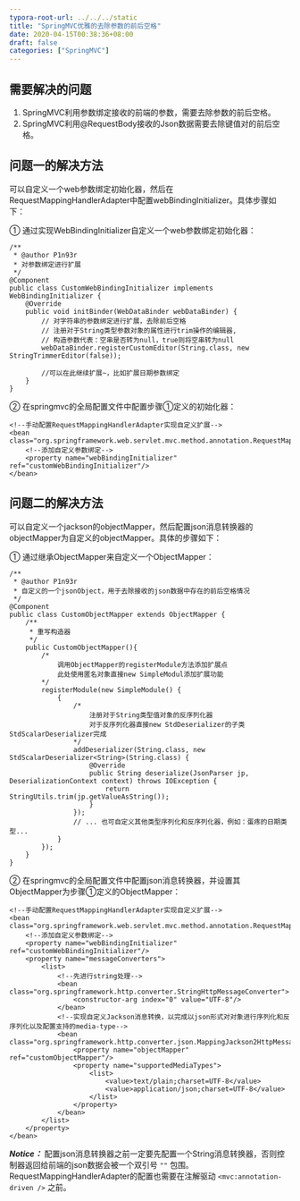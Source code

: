 ```yaml
---
typora-root-url: ../../../static
title: "SpringMVC优雅的去除参数的前后空格"
date: 2020-04-15T00:38:36+08:00
draft: false
categories: ["SpringMVC"]
---
```


## 需要解决的问题
1. SpringMVC利用参数绑定接收的前端的参数，需要去除参数的前后空格。
2. SpringMVC利用@RequestBody接收的Json数据需要去除键值对的前后空格。

## 问题一的解决方法
可以自定义一个web参数绑定初始化器，然后在RequestMappingHandlerAdapter中配置webBindingInitializer。具体步骤如下：

① 通过实现WebBindingInitializer自定义一个web参数绑定初始化器：

	/**
	 * @author P1n93r
	 * 对参数绑定进行扩展
	 */
	@Component
	public class CustomWebBindingInitializer implements WebBindingInitializer {
	    @Override
	    public void initBinder(WebDataBinder webDataBinder) {
	        // 对字符串的参数绑定进行扩展，去除前后空格
	        // 注册对于String类型参数对象的属性进行trim操作的编辑器,
	        // 构造参数代表：空串是否转为null，true则将空串转为null
	        webDataBinder.registerCustomEditor(String.class, new StringTrimmerEditor(false));
	
	        //可以在此继续扩展~，比如扩展日期参数绑定
	    }
	}

② 在springmvc的全局配置文件中配置步骤①定义的初始化器：

    <!--手动配置RequestMappingHandlerAdapter实现自定义扩展-->
    <bean class="org.springframework.web.servlet.mvc.method.annotation.RequestMappingHandlerAdapter">
        <!--添加自定义参数绑定-->
        <property name="webBindingInitializer" ref="customWebBindingInitializer"/>
    </bean>

## 问题二的解决方法
可以自定义一个jackson的objectMapper，然后配置json消息转换器的objectMapper为自定义的objectMapper。具体的步骤如下：

① 通过继承ObjectMapper来自定义一个ObjectMapper：

	/**
	 * @author P1n93r
	 * 自定义的一个jsonObject，用于去除接收的json数据中存在的前后空格情况
	 */
	@Component
	public class CustomObjectMapper extends ObjectMapper {
	    /**
	     * 重写构造器
	     */
	    public CustomObjectMapper(){
	        /*
	            调用ObjectMapper的registerModule方法添加扩展点
	            此处使用匿名对象直接new SimpleModul添加扩展功能
	        */
	        registerModule(new SimpleModule() {
	            {
	                /*
	                    注册对于String类型值对象的反序列化器
	                    对于反序列化器直接new StdDeserializer的子类StdScalarDeserializer完成
	                */
	                addDeserializer(String.class, new StdScalarDeserializer<String>(String.class) {
	                    @Override
	                    public String deserialize(JsonParser jp, DeserializationContext context) throws IOException {
	                        return StringUtils.trim(jp.getValueAsString());
	                    }
	                });
	                // ... 也可自定义其他类型序列化和反序列化器，例如：蛋疼的日期类型...
	            }
	        });
	    }
	}

② 在springmvc的全局配置文件中配置json消息转换器，并设置其ObjectMapper为步骤①定义的ObjectMapper：

    <!--手动配置RequestMappingHandlerAdapter实现自定义扩展-->
    <bean class="org.springframework.web.servlet.mvc.method.annotation.RequestMappingHandlerAdapter">
        <!--添加自定义参数绑定-->
        <property name="webBindingInitializer" ref="customWebBindingInitializer"/>
        <property name="messageConverters">
            <list>
                <!--先进行string处理-->
                <bean class="org.springframework.http.converter.StringHttpMessageConverter">
                    <constructor-arg index="0" value="UTF-8"/>
                </bean>
                <!--实现自定义Jackson消息转换，以完成以json形式对对象进行序列化和反序列化以及配置支持的media-type-->
                <bean class="org.springframework.http.converter.json.MappingJackson2HttpMessageConverter">
                    <property name="objectMapper" ref="customObjectMapper"/>
                    <property name="supportedMediaTypes">
                        <list>
                            <value>text/plain;charset=UTF-8</value>
                            <value>application/json;charset=UTF-8</value>
                        </list>
                    </property>
                </bean>
            </list>
        </property>
    </bean>

***Notice：*** 配置json消息转换器之前一定要先配置一个String消息转换器，否则控制器返回给前端的json数据会被一个双引号 `""` 包围。RequestMappingHandlerAdapter的配置也需要在注解驱动 `<mvc:annotation-driven />` 之前。



